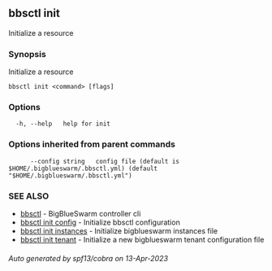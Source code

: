 ## bbsctl init

Initialize a resource

### Synopsis

Initialize a resource

```
bbsctl init <command> [flags]
```

### Options

```
  -h, --help   help for init
```

### Options inherited from parent commands

```
      --config string   config file (default is $HOME/.bigblueswarm/.bbsctl.yml) (default "$HOME/.bigblueswarm/.bbsctl.yml")
```

### SEE ALSO

* [bbsctl](bbsctl.md)	 - BigBlueSwarm controller cli
* [bbsctl init config](bbsctl_init_config.md)	 - Initialize bbsctl configuration
* [bbsctl init instances](bbsctl_init_instances.md)	 - Initialize bigblueswarm instances file
* [bbsctl init tenant](bbsctl_init_tenant.md)	 - Initialize a new bigblueswarm tenant configuration file

###### Auto generated by spf13/cobra on 13-Apr-2023
